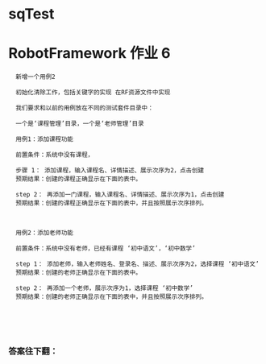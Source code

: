 # sqTest
# RobotFramework 作业 6

      新增一个用例2

      初始化清除工作，包括关键字的实现 在RF资源文件中实现

      我们要求和以前的用例放在不同的测试套件目录中：

      一个是‘课程管理’目录，一个是‘老师管理’目录

      用例1：添加课程功能

      前置条件：系统中没有课程，

      步骤 1： 添加课程，输入课程名、详情描述、展示次序为2，点击创建
      预期结果：创建的课程正确显示在下面的表中。

      step 2： 再添加一门课程，输入课程名、详情描述、展示次序为1，点击创建
      预期结果：创建的课程正确显示在下面的表中，并且按照展示次序排列。



      用例2：添加老师功能

      前置条件：系统中没有老师，已经有课程 ‘初中语文’，‘初中数学’

      step 1： 添加老师，输入老师姓名、登录名、描述、展示次序为2，选择课程 ‘初中语文’
      预期结果：创建的老师正确显示在下面的表中。

      step 2： 再添加一个老师，展示次序为1，选择课程 ‘初中数学’
      预期结果：创建的老师正确显示在下面的表中，并且按照展示次序排列。
      
  <br>
  <br>
  <br>
  
  
  ### 答案往下翻：
